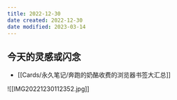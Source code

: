 ```yaml
---
title: 2022-12-30
date created: 2022-12-30
date modified: 2023-03-14
---
```


## 今天的灵感或闪念

- [[Cards/永久笔记/奔跑的奶酪收费的浏览器书签大汇总]]

![[IMG20221230112352.jpg]]
